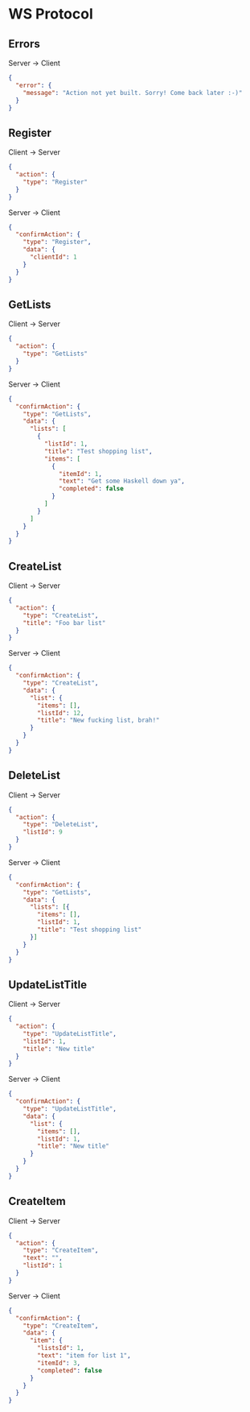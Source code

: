 # WS Protocol


## Errors

Server -> Client
```json
{
  "error": {
    "message": "Action not yet built. Sorry! Come back later :-)"
  }
}
```


## Register

Client -> Server
```json
{
  "action": {
    "type": "Register"
  }
}
```

Server -> Client
```json
{
  "confirmAction": {
    "type": "Register",
    "data": {
      "clientId": 1
    }
  }
}
```


## GetLists

Client -> Server
```json
{
  "action": {
    "type": "GetLists"
  }
}
```

Server -> Client
```json
{
  "confirmAction": {
    "type": "GetLists",
    "data": {
      "lists": [
        {
          "listId": 1,
          "title": "Test shopping list",
          "items": [
            {
              "itemId": 1,
              "text": "Get some Haskell down ya",
              "completed": false
            }
          ]
        }
      ]
    }
  }
}
```


## CreateList

Client -> Server
```json
{
  "action": {
    "type": "CreateList",
    "title": "Foo bar list"
  }
}
```

Server -> Client
```json
{
  "confirmAction": {
    "type": "CreateList",
    "data": {
      "list": {
        "items": [],
        "listId": 12,
        "title": "New fucking list, brah!"
      }
    }
  }
}
```


## DeleteList

Client -> Server
```json
{
  "action": {
    "type": "DeleteList",
    "listId": 9
  }
}
```

Server -> Client
```json
{
  "confirmAction": {
    "type": "GetLists",
    "data": {
      "lists": [{
        "items": [],
        "listId": 1,
        "title": "Test shopping list"
      }]
    }
  }
}
```


## UpdateListTitle

Client -> Server
```json
{
  "action": {
    "type": "UpdateListTitle",
    "listId": 1,
    "title": "New title"
  }
}
```

Server -> Client
```json
{
  "confirmAction": {
    "type": "UpdateListTitle",
    "data": {
      "list": {
        "items": [],
        "listId": 1,
        "title": "New title"
      }
    }
  }
}
```

## CreateItem

Client -> Server
```json
{
  "action": {
    "type": "CreateItem",
    "text": "",
    "listId": 1
  }
}
```

Server -> Client
```json
{
  "confirmAction": {
    "type": "CreateItem",
    "data": {
      "item": {
        "listsId": 1,
        "text": "item for list 1",
        "itemId": 3,
        "completed": false
      }
    }
  }
}
```

